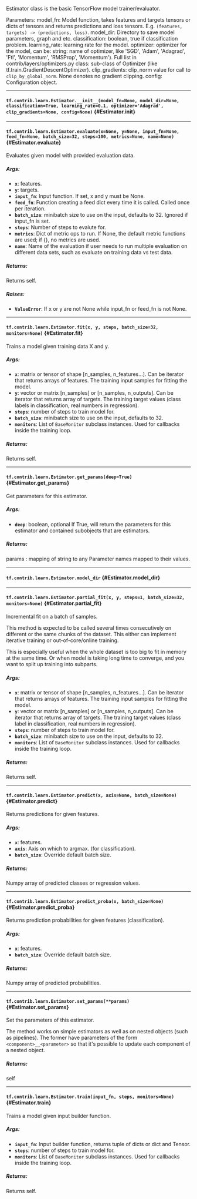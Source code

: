 Estimator class is the basic TensorFlow model trainer/evaluator.

Parameters:
  model_fn: Model function, takes features and targets tensors or dicts of
            tensors and returns predictions and loss tensors.
            E.g. `(features, targets) -> (predictions, loss)`.
  model_dir: Directory to save model parameters, graph and etc.
  classification: boolean, true if classification problem.
  learning_rate: learning rate for the model.
  optimizer: optimizer for the model, can be:
             string: name of optimizer, like 'SGD', 'Adam', 'Adagrad', 'Ftl',
               'Momentum', 'RMSProp', 'Momentum').
               Full list in contrib/layers/optimizers.py
             class: sub-class of Optimizer
               (like tf.train.GradientDescentOptimizer).
  clip_gradients: clip_norm value for call to `clip_by_global_norm`. None
                  denotes no gradient clipping.
  config: Configuration object.
- - -

#### `tf.contrib.learn.Estimator.__init__(model_fn=None, model_dir=None, classification=True, learning_rate=0.1, optimizer='Adagrad', clip_gradients=None, config=None)` {#Estimator.__init__}




- - -

#### `tf.contrib.learn.Estimator.evaluate(x=None, y=None, input_fn=None, feed_fn=None, batch_size=32, steps=100, metrics=None, name=None)` {#Estimator.evaluate}

Evaluates given model with provided evaluation data.

##### Args:


*  <b>`x`</b>: features.
*  <b>`y`</b>: targets.
*  <b>`input_fn`</b>: Input function. If set, x and y must be None.
*  <b>`feed_fn`</b>: Function creating a feed dict every time it is called. Called
    once per iteration.
*  <b>`batch_size`</b>: minibatch size to use on the input, defaults to 32. Ignored
    if input_fn is set.
*  <b>`steps`</b>: Number of steps to evalute for.
*  <b>`metrics`</b>: Dict of metric ops to run. If None, the default metric functions
    are used; if {}, no metrics are used.
*  <b>`name`</b>: Name of the evaluation if user needs to run multiple evaluation on
    different data sets, such as evaluate on training data vs test data.

##### Returns:

  Returns self.

##### Raises:


*  <b>`ValueError`</b>: If x or y are not None while input_fn or feed_fn is not None.


- - -

#### `tf.contrib.learn.Estimator.fit(x, y, steps, batch_size=32, monitors=None)` {#Estimator.fit}

Trains a model given training data X and y.

##### Args:


*  <b>`x`</b>: matrix or tensor of shape [n_samples, n_features...]. Can be
     iterator that returns arrays of features. The training input
     samples for fitting the model.
*  <b>`y`</b>: vector or matrix [n_samples] or [n_samples, n_outputs]. Can be
     iterator that returns array of targets. The training target values
     (class labels in classification, real numbers in regression).
*  <b>`steps`</b>: number of steps to train model for.
*  <b>`batch_size`</b>: minibatch size to use on the input, defaults to 32.
*  <b>`monitors`</b>: List of `BaseMonitor` subclass instances. Used for callbacks
            inside the training loop.

##### Returns:

  Returns self.


- - -

#### `tf.contrib.learn.Estimator.get_params(deep=True)` {#Estimator.get_params}

Get parameters for this estimator.

##### Args:


*  <b>`deep`</b>: boolean, optional
    If True, will return the parameters for this estimator and
    contained subobjects that are estimators.

##### Returns:

  params : mapping of string to any
  Parameter names mapped to their values.


- - -

#### `tf.contrib.learn.Estimator.model_dir` {#Estimator.model_dir}




- - -

#### `tf.contrib.learn.Estimator.partial_fit(x, y, steps=1, batch_size=32, monitors=None)` {#Estimator.partial_fit}

Incremental fit on a batch of samples.

This method is expected to be called several times consecutively
on different or the same chunks of the dataset. This either can
implement iterative training or out-of-core/online training.

This is especially useful when the whole dataset is too big to
fit in memory at the same time. Or when model is taking long time
to converge, and you want to split up training into subparts.

##### Args:


*  <b>`x`</b>: matrix or tensor of shape [n_samples, n_features...]. Can be
    iterator that returns arrays of features. The training input
    samples for fitting the model.
*  <b>`y`</b>: vector or matrix [n_samples] or [n_samples, n_outputs]. Can be
    iterator that returns array of targets. The training target values
    (class label in classification, real numbers in regression).
*  <b>`steps`</b>: number of steps to train model for.
*  <b>`batch_size`</b>: minibatch size to use on the input, defaults to 32.
*  <b>`monitors`</b>: List of `BaseMonitor` subclass instances. Used for callbacks
            inside the training loop.

##### Returns:

  Returns self.


- - -

#### `tf.contrib.learn.Estimator.predict(x, axis=None, batch_size=None)` {#Estimator.predict}

Returns predictions for given features.

##### Args:


*  <b>`x`</b>: features.
*  <b>`axis`</b>: Axis on which to argmax. (for classification).
*  <b>`batch_size`</b>: Override default batch size.

##### Returns:

  Numpy array of predicted classes or regression values.


- - -

#### `tf.contrib.learn.Estimator.predict_proba(x, batch_size=None)` {#Estimator.predict_proba}

Returns prediction probabilities for given features (classification).

##### Args:


*  <b>`x`</b>: features.
*  <b>`batch_size`</b>: Override default batch size.

##### Returns:

  Numpy array of predicted probabilities.


- - -

#### `tf.contrib.learn.Estimator.set_params(**params)` {#Estimator.set_params}

Set the parameters of this estimator.

The method works on simple estimators as well as on nested objects
(such as pipelines). The former have parameters of the form
``<component>__<parameter>`` so that it's possible to update each
component of a nested object.

##### Returns:

  self


- - -

#### `tf.contrib.learn.Estimator.train(input_fn, steps, monitors=None)` {#Estimator.train}

Trains a model given input builder function.

##### Args:


*  <b>`input_fn`</b>: Input builder function, returns tuple of dicts or
            dict and Tensor.
*  <b>`steps`</b>: number of steps to train model for.
*  <b>`monitors`</b>: List of `BaseMonitor` subclass instances. Used for callbacks
            inside the training loop.

##### Returns:

  Returns self.


